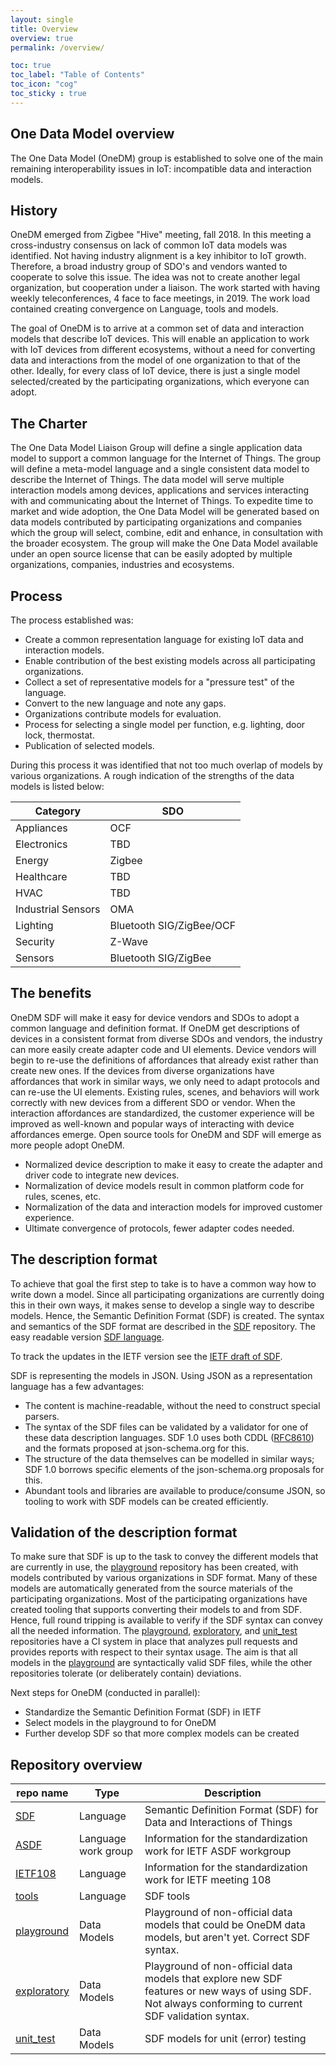 ```yaml
---
layout: single
title: Overview
overview: true
permalink: /overview/

toc: true
toc_label: "Table of Contents"
toc_icon: "cog"
toc_sticky : true
---
```


## One Data Model overview

The One Data Model (OneDM) group is established to solve one of the main remaining interoperability issues in IoT: incompatible data and interaction models. 

## History

OneDM emerged from Zigbee "Hive" meeting, fall 2018.
In this meeting a cross-industry consensus on lack of common IoT data models was identified.
Not having industry alignment is a key inhibitor to IoT growth.
Therefore, a broad industry group of SDO's and vendors wanted to cooperate to solve this issue.
The idea was not to create another legal organization, but cooperation under a liaison.
The work started with having weekly teleconferences, 4 face to face meetings, in 2019.
The work load contained creating convergence on Language, tools and models.

The goal of OneDM is to arrive at a common set of data and interaction
models that describe IoT devices.
This will enable an application to work with IoT devices from
different ecosystems, without a need for converting data and interactions from the
model of one organization to that of the other.
Ideally, for every class of IoT device, there is just a single model
selected/created by the participating organizations, which everyone can adopt.

## The Charter

The One Data Model Liaison Group will define a single application data model to support a common language for the Internet of Things. The group will define a meta-model language and a single consistent data model to describe the Internet of Things. The data model will serve multiple interaction models among devices, applications and services interacting with and communicating about the Internet of Things. To expedite time to market and wide adoption, the One Data Model will be generated based on data models contributed by participating organizations and companies which the group will select, combine, edit and enhance, in consultation with the broader ecosystem. The group will make the One Data Model available under an open source license that can be easily adopted by multiple organizations, companies, industries and ecosystems.

## Process

The process established was:
- Create a common representation language for existing IoT data and interaction models.
- Enable contribution of the best existing models across all participating organizations.
- Collect a set of representative models for a "pressure test" of the language.
- Convert to the new language and note any gaps.
- Organizations contribute models for evaluation.
- Process for selecting a single model per function, e.g. lighting, door lock, thermostat.
- Publication of selected models.

During this process it was identified that not too much overlap of models by various organizations.
A rough indication of the strengths of the data models is listed below:

| Category            | SDO                      |
|---------------------|--------------------------|
| Appliances          | OCF                      |
| Electronics         | TBD                      |
| Energy              | Zigbee                   |
| Healthcare          | TBD                      |
| HVAC                | TBD                      |
| Industrial Sensors  | OMA                      |
| Lighting            | Bluetooth SIG/ZigBee/OCF |
| Security            | Z-Wave                   |
| Sensors             | Bluetooth SIG/ZigBee     |

## The benefits


OneDM SDF will make it easy for device vendors and SDOs to adopt a common language and definition format.
If OneDM get descriptions of devices in a consistent format from diverse SDOs and vendors, the industry can more easily create adapter code and UI elements.
Device vendors will begin to re-use the definitions of affordances that already exist rather than create new ones.
If the devices from diverse organizations have affordances that work in similar ways, we only need to adapt protocols and can re-use the UI elements.
Existing rules, scenes, and behaviors will work correctly with new devices from a different SDO or vendor.
When the interaction affordances are standardized, 
the customer experience will be improved as well-known and popular ways of interacting with device affordances emerge.
Open source tools for OneDM and SDF will emerge as more people adopt OneDM.

- Normalized device description to make it easy to create the adapter and driver code to integrate new devices.
- Normalization of device models result in common platform code for rules, scenes, etc.
- Normalization of the data and interaction models for improved customer experience.
- Ultimate convergence of protocols, fewer adapter codes needed.

## The description format

To achieve that goal the first step to take is to have a common way how to write down a model.
Since all participating organizations are currently doing this
in their own ways, it makes sense to develop a single way to describe models.
Hence, the Semantic Definition Format (SDF) is created.
The syntax and semantics of the SDF format are described in the [SDF][] repository.
The easy readable version [SDF language][].

To track the updates in the IETF version see the [IETF draft of SDF](https://www.ietf.org/id/draft-onedm-t2trg-sdf-00.html).

SDF is representing the models in JSON.
Using JSON as a representation language has a few advantages:

- The content is machine-readable, without the need to construct
  special parsers.
- The syntax of the SDF files can be validated by a validator for one
  of these data description languages.  SDF 1.0 uses both CDDL
  ([RFC8610][]) and the formats proposed at json-schema.org for this.
- The structure of the data themselves can be modelled in similar
  ways; SDF 1.0 borrows specific elements of the json-schema.org
  proposals for this.
- Abundant tools and libraries are available to produce/consume JSON,
  so tooling to work with SDF models can be created efficiently.

## Validation of the description format

To make sure that SDF is up to the task to convey the different models
that are currently in use, the [playground][] repository has been
created, with models contributed by various organizations in SDF format.
Many of these models are automatically generated from the source materials of the participating organizations.
Most of the participating organizations have created tooling that supports converting their models to and from SDF.
Hence, full round tripping is available to verify if the SDF syntax can convey all the needed information.
The [playground][], [exploratory][], and [unit_test][] repositories have a CI system in place that analyzes
pull requests and provides reports with respect to their syntax usage.
The aim is that all models in the
[playground][] are syntactically valid SDF files, while the other
repositories tolerate (or deliberately contain) deviations.

Next steps for OneDM (conducted in parallel):

- Standardize the Semantic Definition Format (SDF) in IETF
- Select models in the playground to for OneDM
- Further develop SDF so that more complex models can be created

## Repository overview

| repo name       | Type      | Description                                             |
|-----------------|-----------|---------------------------------------------------------|
| [SDF][]         | Language   |  Semantic Definition Format (SDF) for Data and Interactions of Things |
| [ASDF][]        | Language work group | Information for the standardization work for IETF ASDF workgroup     |
| [IETF108][]     | Language   | Information for the standardization work for IETF meeting 108        |
| [tools][]       | Language   | SDF tools                                                            |
| [playground][]  | Data Models | Playground of non-official data models that could be OneDM data models, but aren't yet. Correct SDF syntax.  |
| [exploratory][] | Data Models | Playground of non-official data models that explore new SDF features or new ways of using SDF. Not always conforming to current SDF validation syntax. |
| [unit_test][]   | Data Models | SDF models for unit (error) testing                        |

[SDF]: https://github.com/one-data-model/SDF
[tools]: https://github.com/one-data-model/tools
[playground]: https://github.com/one-data-model/playground
[exploratory]: https://github.com/one-data-model/exploratory
[unit_test]: https://github.com/one-data-model/unit_test


[SDF language]: https://github.com/ietf-wg-asdf/SDF
[IETF SDF]: https://datatracker.ietf.org/doc/draft-ietf-asdf-sdf/
[ASDF]: https://datatracker.ietf.org/wg/asdf/about/
[IETF editors version of SDF]: https://github.com/ietf-wg-asdf/SDF

[IETF108]: https://github.com/one-data-model/ietf108

[RFC8610]: https://tools.ietf.org/html/rfc8610
